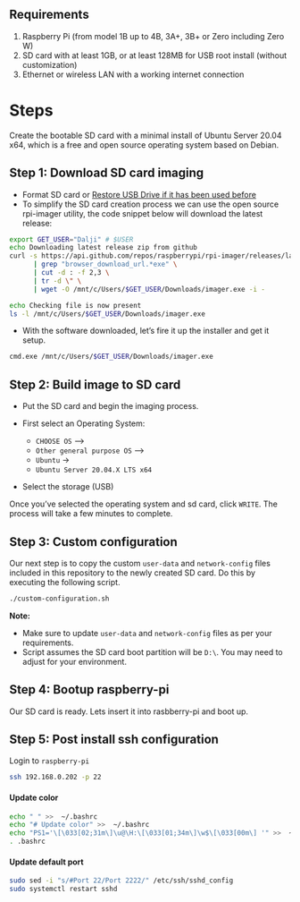 ## Requirements
1. Raspberry Pi (from model 1B up to 4B, 3A+, 3B+ or Zero including Zero W)
2. SD card with at least 1GB, or at least 128MB for USB root install (without customization)
3. Ethernet or wireless LAN with a working internet connection


# Steps
Create the bootable SD card with a minimal install of Ubuntu Server 20.04 x64, which is a free and open source operating system based on Debian.

## Step 1: Download SD card imaging
- Format SD card or [Restore USB Drive if it has been used before](https://github.com/daljitdokal/raspberry-pi-ubuntu-server-k3s-awx-ansible-automated-setup/blob/ubuntu-server/documentation/restore-usb-drive.md)
- To simplify the SD card creation process we can use the open source rpi-imager utility, the code snippet below will download the latest release:
```bash
export GET_USER="Dalji" # $USER
echo Downloading latest release zip from github
curl -s https://api.github.com/repos/raspberrypi/rpi-imager/releases/latest \
      | grep "browser_download_url.*exe" \
      | cut -d : -f 2,3 \
      | tr -d \" \
      | wget -O /mnt/c/Users/$GET_USER/Downloads/imager.exe -i -

echo Checking file is now present
ls -l /mnt/c/Users/$GET_USER/Downloads/imager.exe
```
- With the software downloaded, let’s fire it up the installer and get it setup.
```bash
cmd.exe /mnt/c/Users/$GET_USER/Downloads/imager.exe
```

## Step 2: Build image to SD card
- Put the SD card and begin the imaging process.

- First select an Operating System: 
  - `CHOOSE OS` –> 
  - `Other general purpose OS` –> 
  - `Ubuntu` ->
  - `Ubuntu Server 20.04.X LTS x64`

- Select the storage (USB)

Once you’ve selected the operating system and sd card, click `WRITE`. The process will take a few minutes to complete.

## Step 3: Custom configuration
Our next step is to copy the custom `user-data` and `network-config` files included in this repository to the newly created SD card. Do this by executing the following script. 

```bash
./custom-configuration.sh
```

**Note:** 
- Make sure to update `user-data` and `network-config` files as per your requirements.
- Script assumes the SD card boot partition will be `D:\`. You may need to adjust for your environment.

## Step 4: Bootup raspberry-pi
Our SD card is ready. Lets insert it into rasbberry-pi and boot up.


## Step 5: Post install ssh configuration

Login to `raspberry-pi`
```bash
ssh 192.168.0.202 -p 22
```
#### Update color
```bash
echo " " >>  ~/.bashrc
echo "# Update color" >>  ~/.bashrc
echo "PS1='\[\033[02;31m\]\u@\H:\[\033[01;34m\]\w$\[\033[00m\] '" >>  ~/.bashrc
. .bashrc
```

#### Update default port
```bash
sudo sed -i "s/#Port 22/Port 2222/" /etc/ssh/sshd_config
sudo systemctl restart sshd
```
